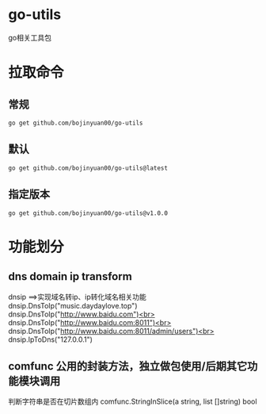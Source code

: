 # go-utils
go相关工具包

# 拉取命令
## 常规
```go get github.com/bojinyuan00/go-utils```
## 默认
```go get github.com/bojinyuan00/go-utils@latest```
## 指定版本
```go get github.com/bojinyuan00/go-utils@v1.0.0```

# 功能划分
## dns domain ip transform
dnsip ==>实现域名转ip、ip转化域名相关功能<br>
	dnsip.DnsToIp("music.daydaylove.top")<br>
	dnsip.DnsToIp("http://www.baidu.com")<br>
	dnsip.DnsToIp("http://www.baidu.com:8011")<br>
  	dnsip.DnsToIp("http://www.baidu.com:8011/admin/users")<br>
  	dnsip.IpToDns("127.0.0.1")

## comfunc 公用的封装方法，独立做包使用/后期其它功能模块调用
判断字符串是否在切片数组内 comfunc.StringInSlice(a string, list []string) bool
